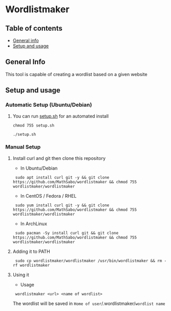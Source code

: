 # Wordlistmaker #

## Table of contents

* [General info](#general-info)
* [Setup and usage](#Setup-and-usage)

## General Info

This tool is capable of creating a wordlist based on a given website

## Setup and usage

### Automatic Setup (Ubuntu/Debian)

1. You can run [setup.sh](https://github.com/MathSabo/wordlistmaker/blob/main/setup.sh) for an automated install
   ```
   chmod 755 setup.sh
   ```
   ```
   ./setup.sh
   ```

### Manual Setup

1. Install curl and git then clone this repository
    * In Ubuntu/Debian
    ```
     sudo apt install curl git -y && git clone https://github.com/MathSabo/wordlistmaker && chmod 755 wordlistmaker/wordlistmaker
    ```
    * In CentOS / Fedora / RHEL
    ```
     sudo yum install curl git -y && git clone https://github.com/MathSabo/wordlistmaker && chmod 755 wordlistmaker/wordlistmaker
    ```
    * In ArchLinux
    ```
     sudo pacman -Sy install curl git && git clone https://github.com/MathSabo/wordlistmaker && chmod 755 wordlistmaker/wordlistmaker
    ```
    
2. Adding it to PATH
    ```
     sudo cp wordlistmaker/wordlistmaker /usr/bin/wordlistmaker && rm -rf wordlistmaker
    ```
2. Using it

    * Usage
    ```
     wordlistmaker <url> <name of wordlist>
    ```
    The wordlist will be saved in `Home of user`/.wordlistmaker/`wordlist name`

